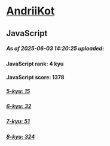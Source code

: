 # [AndriiKot](https://www.codewars.com/users/AndriiKot) 

## JavaScript

##### As of 2025-06-03 14:20:25 uploaded:

#### JavaScript rank: 4 kyu

#### JavaScript score: 1378

##### [5-kyu: 15](https://github.com/AndriiKot/JavaScript__CodeWars/tree/main/kyu-5)

##### [6-kyu: 32](https://github.com/AndriiKot/JavaScript__CodeWars/tree/main/kyu-6)

##### [7-kyu: 51](https://github.com/AndriiKot/JavaScript__CodeWars/tree/main/kyu-7)

##### [8-kyu: 324](https://github.com/AndriiKot/JavaScript__CodeWars/tree/main/kyu-8)

